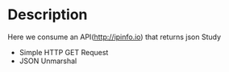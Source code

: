 # Description

Here we consume an API(http://ipinfo.io) that returns json
Study

* Simple HTTP GET Request
* JSON Unmarshal